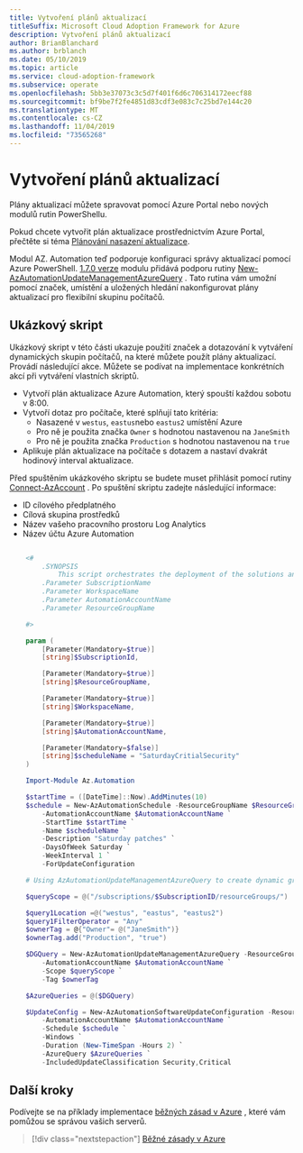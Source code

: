 ```yaml
---
title: Vytvoření plánů aktualizací
titleSuffix: Microsoft Cloud Adoption Framework for Azure
description: Vytvoření plánů aktualizací
author: BrianBlanchard
ms.author: brblanch
ms.date: 05/10/2019
ms.topic: article
ms.service: cloud-adoption-framework
ms.subservice: operate
ms.openlocfilehash: 5bb3e37073c3c5d7f401f6d6c706314172eecf88
ms.sourcegitcommit: bf9be7f2fe4851d83cdf3e083c7c25bd7e144c20
ms.translationtype: MT
ms.contentlocale: cs-CZ
ms.lasthandoff: 11/04/2019
ms.locfileid: "73565268"
---
```

# <a name="create-update-schedules"></a>Vytvoření plánů aktualizací

Plány aktualizací můžete spravovat pomocí Azure Portal nebo nových modulů rutin PowerShellu.

Pokud chcete vytvořit plán aktualizace prostřednictvím Azure Portal, přečtěte si téma [Plánování nasazení aktualizace](https://docs.microsoft.com/azure/automation/automation-tutorial-update-management#schedule-an-update-deployment).

Modul AZ. Automation teď podporuje konfiguraci správy aktualizací pomocí Azure PowerShell. [1.7.0 verze](https://www.powershellgallery.com/packages/Az/1.7.0) modulu přidává podporu rutiny [New-AzAutomationUpdateManagementAzureQuery](https://docs.microsoft.com/powershell/module/az.automation/new-azautomationupdatemanagementazurequery?view=azps-1.7.0) . Tato rutina vám umožní pomocí značek, umístění a uložených hledání nakonfigurovat plány aktualizací pro flexibilní skupinu počítačů.

## <a name="example-script"></a>Ukázkový skript

Ukázkový skript v této části ukazuje použití značek a dotazování k vytváření dynamických skupin počítačů, na které můžete použít plány aktualizací. Provádí následující akce. Můžete se podívat na implementace konkrétních akcí při vytváření vlastních skriptů.

- Vytvoří plán aktualizace Azure Automation, který spouští každou sobotu v 8:00.
- Vytvoří dotaz pro počítače, které splňují tato kritéria:
  - Nasazené v `westus`, `eastus`nebo `eastus2` umístění Azure
  - Pro ně je použita značka `Owner` s hodnotou nastavenou na `JaneSmith`
  - Pro ně je použita značka `Production` s hodnotou nastavenou na `true`
- Aplikuje plán aktualizace na počítače s dotazem a nastaví dvakrát hodinový interval aktualizace.

Před spuštěním ukázkového skriptu se budete muset přihlásit pomocí rutiny [Connect-AzAccount](https://docs.microsoft.com/powershell/module/az.accounts/connect-azaccount?view=azps-2.1.0) . Po spuštění skriptu zadejte následující informace:

- ID cílového předplatného
- Cílová skupina prostředků
- Název vašeho pracovního prostoru Log Analytics
- Název účtu Azure Automation

```powershell

    <#
        .SYNOPSIS
            This script orchestrates the deployment of the solutions and the agents.
        .Parameter SubscriptionName
        .Parameter WorkspaceName
        .Parameter AutomationAccountName
        .Parameter ResourceGroupName

    #>

    param (
        [Parameter(Mandatory=$true)]
        [string]$SubscriptionId,

        [Parameter(Mandatory=$true)]
        [string]$ResourceGroupName,

        [Parameter(Mandatory=$true)]
        [string]$WorkspaceName,

        [Parameter(Mandatory=$true)]
        [string]$AutomationAccountName,

        [Parameter(Mandatory=$false)]
        [string]$scheduleName = "SaturdayCritialSecurity"
    )

    Import-Module Az.Automation

    $startTime = ([DateTime]::Now).AddMinutes(10)
    $schedule = New-AzAutomationSchedule -ResourceGroupName $ResourceGroupName `
        -AutomationAccountName $AutomationAccountName `
        -StartTime $startTime `
        -Name $scheduleName `
        -Description "Saturday patches" `
        -DaysOfWeek Saturday `
        -WeekInterval 1 `
        -ForUpdateConfiguration

    # Using AzAutomationUpdateManagementAzureQuery to create dynamic groups.

    $queryScope = @("/subscriptions/$SubscriptionID/resourceGroups/")

    $query1Location =@("westus", "eastus", "eastus2")
    $query1FilterOperator = "Any"
    $ownerTag = @{"Owner"= @("JaneSmith")}
    $ownerTag.add("Production", "true")

    $DGQuery = New-AzAutomationUpdateManagementAzureQuery -ResourceGroupName $ResourceGroupName `
        -AutomationAccountName $AutomationAccountName `
        -Scope $queryScope `
        -Tag $ownerTag

    $AzureQueries = @($DGQuery)

    $UpdateConfig = New-AzAutomationSoftwareUpdateConfiguration -ResourceGroupName $ResourceGroupName `
        -AutomationAccountName $AutomationAccountName `
        -Schedule $schedule `
        -Windows `
        -Duration (New-TimeSpan -Hours 2) `
        -AzureQuery $AzureQueries `
        -IncludedUpdateClassification Security,Critical
```

## <a name="next-steps"></a>Další kroky

Podívejte se na příklady implementace [běžných zásad v Azure](./common-policies.md) , které vám pomůžou se správou vašich serverů.

> [!div class="nextstepaction"]
> [Běžné zásady v Azure](./common-policies.md)

